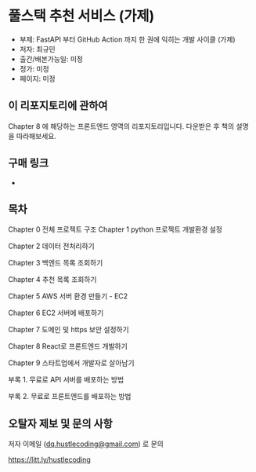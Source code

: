 # 풀스택 추천 서비스 (가제)

- 부제: FastAPI 부터 GitHub Action 까지 한 권에 익히는 개발 사이클 (가제)
- 저자: 최규민
- 출간/배본가능일: 미정
- 정가: 미정
- 페이지: 미정

## 이 리포지토리에 관하여

Chapter 8 에 해당하는 프론트엔드 영역의 리포지토리입니다.
다운받은 후 책의 설명을 따라해보세요.

## 구매 링크

-

## 목차

Chapter 0 전체 프로젝트 구조
Chapter 1 python 프로젝트 개발환경 설정

Chapter 2 데이터 전처리하기

Chapter 3 백엔드 목록 조회하기

Chapter 4 추천 목록 조회하기

Chapter 5 AWS 서버 환경 만들기 - EC2

Chapter 6 EC2 서버에 배포하기

Chapter 7 도메인 및 https 보안 설정하기

Chapter 8 React로 프론트엔드 개발하기

Chapter 9 스타트업에서 개발자로 살아남기

부록 1. 무료로 API 서버를 배포하는 방법

부록 2. 무료로 프론트엔드를 배포하는 방법

## 오탈자 제보 및 문의 사항

저자 이메일 (dq.hustlecoding@gmail.com) 로 문의

https://litt.ly/hustlecoding

